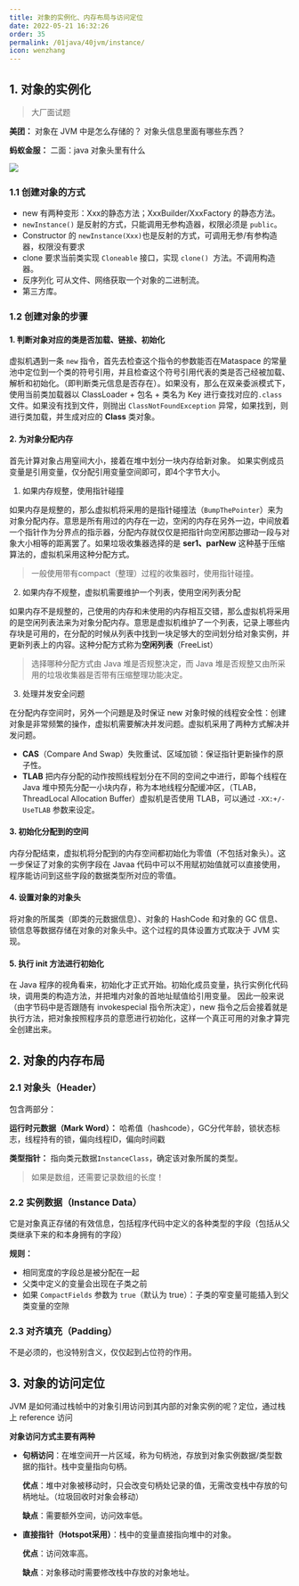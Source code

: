```yaml
---
title: 对象的实例化、内存布局与访问定位
date: 2022-05-21 16:32:26
order: 35
permalink: /01java/40jvm/instance/
icon: wenzhang
---
```

## 1. 对象的实例化

> 大厂面试题


**美团：**
对象在 JVM 中是怎么存储的？
对象头信息里面有哪些东西？

**蚂蚁金服：**
二面：java 对象头里有什么

![](https://fastly.jsdelivr.net/gh/jayxiaohe/blog_img/img/202205220216388.png)

### 1.1 创建对象的方式

- new 有两种变形：Xxx的静态方法；XxxBuilder/XxxFactory 的静态方法。
- `newInstance()` 是反射的方式，只能调用无参构造器，权限必须是 `public`。
- Constructor 的 `newInstance(Xxx)`也是反射的方式，可调用无参/有参构造器，权限没有要求
- clone 要求当前类实现 `Cloneable` 接口，实现 `clone()`  方法。不调用构造器。
- 反序列化 可从文件、网络获取一个对象的二进制流。
- 第三方库。

### 1.2 创建对象的步骤

#### 1. 判断对象对应的类是否加载、链接、初始化

虚拟机遇到一条 `new` 指令，首先去检查这个指令的参数能否在Mataspace 的常量池中定位到一个类的符号引用，并且检查这个符号引用代表的类是否己经被加载、解析和初始化。（即判断类元信息是否存在）。如果没有，那么在双亲委派模式下，使用当前类加载器以 ClassLoader + 包名 + 类名为 Key 进行查找对应的`.class`文件。如果没有找到文件，则抛出 `ClassNotFoundException` 异常，如果找到，则进行类加载，并生成对应的 **Class** 类对象。

#### 2. 为对象分配内存

首先计算对象占用窒间大小，接着在堆中划分一块内存给新对象。
如果实例成员变量是引用变量，仅分配引用变量空间即可，即4个字节大小。

1. 如果内存规整，使用指针碰撞

如果内存是规整的，那么虚拟机将采用的是指针碰撞法（`BumpThePointer`）来为对象分配内存。意思是所有用过的内存在一边，空闲的内存在另外一边，中间放着一个指针作为分界点的指示器，分配内存就仅仅是把指针向空闲那边挪动一段与对象大小相等的距离罢了。如果垃圾收集器选择的是 **ser1、parNew** 这种基于压缩算法的，虚拟机采用这种分配方式。

> 一般使用带有compact（整理）过程的收集器时，使用指针碰撞。


2. 如果内存不规整，虚拟机需要维护一个列表，使用空闲列表分配

如果内存不是规整的，己使用的内存和未使用的内存相互交错，那么虚拟机将采用的是空闲列表法来为对象分配内存。意思是虚拟机维护了一个列表，记录上哪些内存块是可用的，在分配的时候从列表中找到一块足够大的空间划分给对象实例，并更新列表上的内容。这种分配方式称为**空闲列表**（FreeList）

> 选择哪种分配方式由 Java 堆是否规整决定，而 Java 堆是否规整又由所采用的垃圾收集器是否带有压缩整理功能决定。


3. 处理并发安全问题

在分配内存空间时，另外一个问題是及时保证 new 对象时候的线程安全性：创建对象是非常频繁的操作，虚拟机需要解决并发问题。虚拟机采用了两种方式解决并发问题。

- **CAS**（Compare And Swap）失败重试、区域加锁：保证指针更新操作的原子性。
- **TLAB** 把内存分配的动作按照线程划分在不同的空间之中进行，即每个线程在 Java 堆中预先分配一小块内存，称为本地线程分配缓冲区，（TLAB，ThreadLocal Allocation Buffer）虚拟机是否使用 TLAB，可以通过 `-XX:+/-UseTLAB` 参数来设定。

#### 3. 初始化分配到的空间

内存分配结束，虚拟机将分配到的内存空间都初始化为零值（不包括对象头）。这一步保证了对象的实例字段在 Javaa 代码中可以不用赋初始值就可以直接使用，程序能访问到这些字段的数据类型所对应的零值。

#### 4. 设置对象的对象头

将对象的所属类（即类的元数据信息）、对象的 HashCode 和对象的 GC 信息、锁信息等数据存储在对象的对象头中。这个过程的具体设置方式取决于 JVM 实现。

#### 5. 执行 init 方法进行初始化

在 Java 程序的视角看来，初始化才正式开始。初始化成员变量，执行实例化代码块，调用类的构造方法，并把堆内对象的首地址赋值给引用变量。
因此一般来说（由字节码中是否跟随有 invokespecial 指令所决定），new 指令之后会接着就是执行方法，把对象按照程序员的意愿进行初始化，这样一个真正可用的对象才算完全创建出来。

## 2. 对象的内存布局

### 2.1 对象头（Header）

包含两部分：

**运行时元数据（Mark Word）：** 哈希值（hashcode），GC分代年龄，锁状态标志，线程持有的锁，偏向线程ID，偏向时间戳

**类型指针：** 指向类元数据`InstanceClass`，确定该对象所属的类型。

> 如果是数组，还需要记录数组的长度！


### 2.2 实例数据（Instance Data）

它是对象真正存储的有效信息，包括程序代码中定义的各种类型的字段（包括从父类继承下来的和本身拥有的字段）

**规则：**

- 相同宽度的字段总是被分配在一起
- 父类中定义的变量会出现在子类之前
- 如果 `CompactFields` 参数为 `true`（默认为 true）：子类的窄变量可能插入到父类变量的空隙

### 2.3 对齐填充（Padding）

不是必须的，也没特别含义，仅仅起到占位符的作用。

## 3. 对象的访问定位

JVM 是如何涌过栈帧中的对象引用访问到其内部的对象实例的呢？定位，通过栈上 reference 访问

**对象访问方式主要有两种**

- **句柄访问**：在堆空间开一片区域，称为句柄池，存放到对象实例数据/类型数据的指针。栈中变量指向句柄。

  **优点**：堆中对象被移动时，只会改变句柄处记录的值，无需改变栈中存放的句柄地址。（垃圾回收时对象会移动）

  **缺点**：需要额外空间，访问效率低。

- **直接指针（Hotspot采用）**：栈中的变量直接指向堆中的对象。

  **优点**：访问效率高。

  **缺点**：对象移动时需要修改栈中存放的对象地址。
